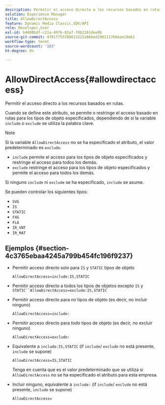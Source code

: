 ```yaml
---
description: Permitir el acceso directo a los recursos basados en rutas.
solution: Experience Manager
title: AllowDirectAccess
feature: Dynamic Media Classic,SDK/API
role: Developer,User
exl-id: b4000bdf-c21a-4976-82a7-70b2261dee0b
source-git-commit: 4f81f755789613222a66bed2961117604ae19e62
workflow-type: tm+mt
source-wordcount: '163'
ht-degree: 0%

---
```


# AllowDirectAccess{#allowdirectaccess}

Permitir el acceso directo a los recursos basados en rutas.

Cuando se define este atributo, se permite o restringe el acceso basado en rutas para los tipos de objeto especificados, dependiendo de si la variable `include` o `exclude` se utiliza la palabra clave.

>[!NOTE]
>
>Si la variable `AllowDirectAccess` no se ha especificado el atributo, el valor predeterminado es `exclude`.

* `include` permite el acceso para los tipos de objeto especificados y restringe el acceso para todos los demás.
* `exclude` restringe el acceso para los tipos de objeto especificados y permite el acceso para todos los demás.

Si ninguno `include` ni `exclude` se ha especificado, `include` se asume.

Se pueden controlar los siguientes tipos:

* `SVG`
* `IS`
* `STATIC`
* `FXG`
* `FLA`
* `IR_VNT`
* `IR_MAT`

## Ejemplos {#section-4c3765ebaa4245a799b454fc196f9237}

* Permitir acceso directo solo para `IS` y `STATIC` tipos de objeto

  `AllowDirectAccess=include:IS,STATIC`

* Permitir acceso directo a todos los tipos de objetos excepto `IS` y `STATIC``AllowDirectAccess=exclude:IS,STATIC`

* Permitir acceso directo para *no* tipos de objeto (es decir, no incluir ninguno)

  `AllowDirectAccess=include:`

* Permitir acceso directo para *todo* tipos de objeto (es decir, no excluir ninguno)

  `AllowDirectAccess=exclude:`

* Equivalente a `include:IS,STATIC` (if `include`/ `exclude` no está presente, `include` se supone)

  `AllowDirectAccess=IS,STATIC`

  Tenga en cuenta que es el valor predeterminado que se utiliza si `AllowDirectAccess` no se ha especificado el atributo para esta empresa.

* Incluir ninguno, equivalente a `include:` (if `include`/ `exclude` no está presente, `include` se supone)

  `AllowDirectAccess=`
